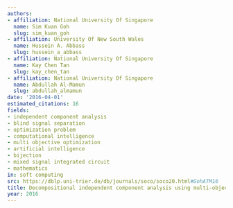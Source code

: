 ```yaml
---
authors:
- affiliation: National University Of Singapore
  name: Sim Kuan Goh
  slug: sim_kuan_goh
- affiliation: University Of New South Wales
  name: Hussein A. Abbass
  slug: hussein_a_abbass
- affiliation: National University Of Singapore
  name: Kay Chen Tan
  slug: kay_chen_tan
- affiliation: National University Of Singapore
  name: Abdullah Al-Mamun
  slug: abdullah_almamun
date: '2016-04-01'
estimated_citations: 16
fields:
- independent component analysis
- blind signal separation
- optimization problem
- computational intelligence
- multi objective optimization
- artificial intelligence
- bijection
- mixed signal integrated circuit
- mathematics
in: soft computing
src: https://dblp.uni-trier.de/db/journals/soco/soco20.html#GohATM16
title: Decompositional independent component analysis using multi-objective optimization
year: 2016
---
```

